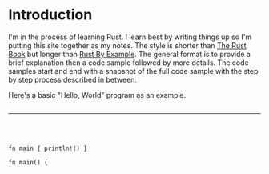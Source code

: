 # Introduction

I'm in the process of learning Rust. I
learn best by writing things up so I'm putting this site
together as my notes. The style is shorter than
[The Rust Book](https://doc.rust-lang.org/book/) but longer
than [Rust By Example](https://doc.rust-lang.org/rust-by-example/).
The general format is to provide a brief explanation then a code
sample followed by more details. The code samples start
and end with a snapshot of the full code sample with
the step by step process described in between.

Here's a basic "Hello, World" program as an example.

<pre id="thing" class="playground"></pre>

---

<pre class="playground">
<div class="buttons">
<button class="fa fa-play play-button" hidden="" title="Run this code" aria-label="Run this code">
</button>
</div>
<code class="language-rust hljs">fn main { println!() }</code>
</pre>

```rust, editable
fn main() {
```

<article id="wrapper" />

<script>

const m = () => {

makeElement(
'pre',
'pre1', 
`<div class="buttons">
<button class="fa fa-play play-button" hidden="" title="Run this code" aria-label="Run this code">
</button>
</div>
<code class="language-rust hljs">HERERERE</code>
`,
'content',
null, null, 'playground')

}

document.addEventListener("DOMContentLoaded", m)


const x = {
  source: `fn main() {
  println!("Hello, World");
}`,
  sets: [
    {
      header: `Full Example`,
      lines: [1, 2, 3],
      highlights: [1, 2, 3],
      rowHighlights: [1, 2, 3],
      overrides: [],
      fades: [],
      note: `This is the full source code for \`Hello, World\``,
    },

    {
      header: `Create the <code>main</code> function`,
      lines: [1, 3],
      highlights: [1, 3],
      rowHighlights: [1, 2, 3],
      overrides: [],
      fades: [],
      note: `Every example on this site is a full Rust program. They all 
start with a \`main\` function which is where Rust kicks them off when 
it starts a program`,
    },

    {
      header: `Stub a \`println!()\` expression`,
      lines: [1, 2, 3],
      highlights: [2],
      rowHighlights: [1, 2, 3],
      overrides: [{ line: 2, text: `  println!();` }],
      fades: [] ,
      note: `The \`println!()\` expression prints a line out to the terminal`,
    },

    {
      header: `Populate \`println!()\``,
      lines: [1, 2, 3],
      highlights: [2],
      rowHighlights: [1,2,3],
      overrides: [],
      fades: [{ line: 2, spans: [1, 2, 3, 4,] }],
      note: `The contents inside the quotes is what \`println!()\` outputs when it's called`,
    },

    {
      header: `Playground`,
      lines: [1, 2, 3],
      highlights: [1,2, 3],
      rowHighlights: [1,2, 3],
      overrides: [],
      fades: [],
      note: ``,
    },


],
}
</script>
